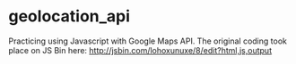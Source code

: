 # geolocation_api
Practicing using Javascript with Google Maps API. The original coding took place on JS Bin here: http://jsbin.com/lohoxunuxe/8/edit?html,js,output
